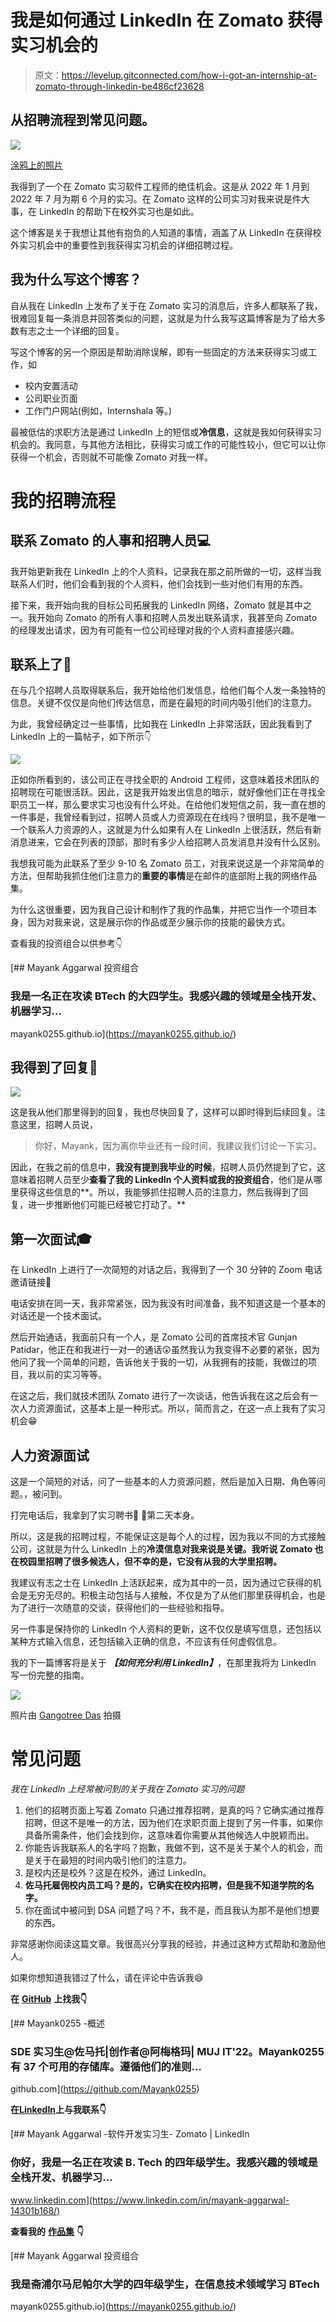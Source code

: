 # 我是如何通过 LinkedIn 在 Zomato 获得实习机会的

> 原文：<https://levelup.gitconnected.com/how-i-got-an-internship-at-zomato-through-linkedin-be486cf23628>

## 从招聘流程到常见问题。

![](img/71c6ae216990c9bfede1c08836fb6779.png)

[涂鸦上的照片](https://www.scrabbl.com/zomato-acquires-uber-eats-to-become-india-s-no-1-food-delivery-portal/amp//amp/)

我得到了一个在 Zomato 实习软件工程师的绝佳机会。这是从 2022 年 1 月到 2022 年 7 月为期 6 个月的实习。在 Zomato 这样的公司实习对我来说是件大事，在 LinkedIn 的帮助下在校外实习也是如此。

这个博客是关于我想让其他有抱负的人知道的事情，涵盖了从 LinkedIn 在获得校外实习机会中的重要性到我获得实习机会的详细招聘过程。

## 我为什么写这个博客？

自从我在 LinkedIn 上发布了关于在 Zomato 实习的消息后，许多人都联系了我，很难回复每一条消息并回答类似的问题，这就是为什么我写这篇博客是为了给大多数有志之士一个详细的回复。

写这个博客的另一个原因是帮助消除误解，即有一些固定的方法来获得实习或工作，如

*   校内安置活动
*   公司职业页面
*   工作门户网站(例如，Internshala 等。)

最被低估的求职方法是通过 LinkedIn 上的短信或**冷信息**，这就是我如何获得实习机会的。我同意，与其他方法相比，获得实习或工作的可能性较小，但它可以让你获得一个机会，否则就不可能像 Zomato 对我一样。

# 我的招聘流程

## **联系 Zomato 的人事和招聘人员💻**

我开始更新我在 LinkedIn 上的个人资料，记录我在那之前所做的一切，这样当我联系人们时，他们会看到我的个人资料，他们会找到一些对他们有用的东西。

接下来，我开始向我的目标公司拓展我的 LinkedIn 网络，Zomato 就是其中之一。我开始向 Zomato 的所有人事和招聘人员发出联系请求，我甚至向 Zomato 的经理发出请求，因为有可能有一位公司经理对我的个人资料直接感兴趣。

## 联系上了💪

在与几个招聘人员取得联系后，我开始给他们发信息，给他们每个人发一条独特的信息。关键不仅仅是向他们传达信息，而是在最短的时间内吸引他们的注意力。

为此，我曾经确定过一些事情，比如我在 LinkedIn 上非常活跃，因此我看到了 LinkedIn 上的一篇帖子，如下所示👇

![](img/5fd0d20305ad1f2335467c1ab4502714.png)

正如你所看到的，该公司正在寻找全职的 Android 工程师，这意味着技术团队的招聘现在可能很活跃。因此，这是我开始发出信息的暗示，就好像他们正在寻找全职员工一样，那么要求实习也没有什么坏处。在给他们发短信之前，我一直在想的一件事是，我曾经看到过，招聘人员或人力资源现在在线吗？很明显，我不是唯一一个联系人力资源的人，这就是为什么如果有人在 LinkedIn 上很活跃，然后有新消息进来，它会在列表的顶部，那时有多少人给招聘人员发消息并没有什么区别。

我想我可能为此联系了至少 9-10 名 Zomato 员工，对我来说这是一个非常简单的方法，但帮助我抓住他们注意力的**重要的事情**是在邮件的底部附上我的网络作品集。

为什么这很重要，因为我自己设计和制作了我的作品集，并把它当作一个项目本身，因为对我来说，这是展示你的作品或至少展示你的技能的最快方式。

查看我的投资组合以供参考👇

[](https://mayank0255.github.io/) [## Mayank Aggarwal 投资组合

### 我是一名正在攻读 BTech 的大四学生。我感兴趣的领域是全栈开发、机器学习…

mayank0255.github.io](https://mayank0255.github.io/) 

## 我得到了回复🎉

![](img/7b0342a2530f5af5bf6039da17e0183c.png)

这是我从他们那里得到的回复，我也尽快回复了，这样可以即时得到后续回复。注意这里，招聘人员说，

> 你好，Mayank，因为离你毕业还有一段时间，我建议我们讨论一下实习。

因此，在我之前的信息中，**我没有提到我毕业的时候**，招聘人员仍然提到了它，这意味着招聘人员至少**查看了我的 LinkedIn 个人资料或我的投资组合**，他们是从哪里获得这些信息的**。所以，我能够抓住招聘人员的注意力，然后我得到了回复，进一步推断他们可能已经被它打动了。**

## 第一次面试🎓

在 LinkedIn 上进行了一次简短的对话之后，我得到了一个 30 分钟的 Zoom 电话邀请链接🎊

电话安排在同一天，我非常紧张，因为我没有时间准备，我不知道这是一个基本的对话还是一个技术面试。

然后开始通话，我面前只有一个人，是 Zomato 公司的首席技术官 Gunjan Patidar，他正在和我进行一对一的通话😲虽然我认为我变得不必要的紧张，因为他问了我一个简单的问题，告诉他关于我的一切，从我拥有的技能，我做过的项目，我以前的实习等等。

在这之后，我们就技术团队 Zomato 进行了一次谈话，他告诉我在这之后会有一次人力资源面试，这基本上是一种形式。所以，简而言之，在这一点上我有了实习机会😁

## 人力资源面试

这是一个简短的对话，问了一些基本的人力资源问题，然后是加入日期、角色等问题。，被问到。

打完电话后，我拿到了实习聘书🎉 🎊第二天本身。

所以，这是我的招聘过程，不能保证这是每个人的过程，因为我以不同的方式接触公司，这就是为什么 LinkedIn 上的**冷漠信息对我来说是关键。我听说 Zomato 也在校园里招聘了很多候选人，但不幸的是，它没有从我的大学里招聘。**

我建议有志之士在 LinkedIn 上活跃起来，成为其中的一员，因为通过它获得的机会是无穷无尽的。积极主动包括与人接触，不仅是为了从他们那里获得机会，也是为了进行一次随意的交谈，获得他们的一些经验和指导。

另一件事是保持你的 LinkedIn 个人资料的更新，这不仅仅是填写信息，还包括以某种方式输入信息，还包括输入正确的信息，不应该有任何虚假信息。

我的下一篇博客将是关于 ***【如何充分利用 LinkedIn】***，在那里我将为 LinkedIn 写一份完整的指南。

![](img/adb0817aa66aa00516b58467f00432cc.png)

照片由 [Gangotree Das](https://www.linkedin.com/posts/gangotree-das-219b18176_zomato-zoman-activity-6823606658527301633-AajL) 拍摄

# 常见问题

*我在 LinkedIn 上经常被问到的关于我在 Zomato 实习的问题*

1.  他们的招聘页面上写着 Zomato 只通过推荐招聘，是真的吗？它确实通过推荐招聘，但这不是唯一的方法，因为他们在求职页面上提到了另一件事，如果你具备所需条件，他们会找到你，这意味着你需要从其他候选人中脱颖而出。
2.  你能告诉我联系人的名字吗？抱歉，我做不到，这不是关于某个人的机会，而是关于在最短的时间内吸引他们的注意力。
3.  是校内还是校外？这是在校外，通过 LinkedIn。
4.  **佐马托雇佣校内员工吗？是的，它确实在校内招聘，但是我不知道学院的名字。**
5.  你在面试中被问到 DSA 问题了吗？不，我不是，而且我认为那不是他们想要的东西。

非常感谢你阅读这篇文章。我很高兴分享我的经验，并通过这种方式帮助和激励他人。

如果你想知道我错过了什么，请在评论中告诉我😄

**在** [**GitHub**](https://github.com/Mayank0255) **上找我👇**

[](https://github.com/Mayank0255) [## Mayank0255 -概述

### SDE 实习生@佐马托|创作者@阿梅格玛| MUJ IT'22。Mayank0255 有 37 个可用的存储库。遵循他们的准则…

github.com](https://github.com/Mayank0255) 

**在**[**LinkedIn**](https://www.linkedin.com/in/mayank-aggarwal-14301b168/)**上与我联系👇**

[](https://www.linkedin.com/in/mayank-aggarwal-14301b168/) [## Mayank Aggarwal -软件开发实习生- Zomato | LinkedIn

### 你好，我是一名正在攻读 B. Tech 的四年级学生。我感兴趣的领域是全栈开发、机器学习…

www.linkedin.com](https://www.linkedin.com/in/mayank-aggarwal-14301b168/) 

**查看我的** [**作品集**](https://mayank0255.github.io/) **👇**

[](https://mayank0255.github.io/) [## Mayank Aggarwal 投资组合

### 我是斋浦尔马尼帕尔大学的四年级学生，在信息技术领域学习 BTech

mayank0255.github.io](https://mayank0255.github.io/)